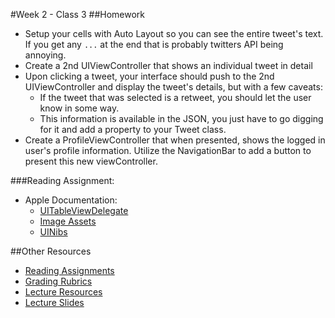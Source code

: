 #Week 2 - Class 3
##Homework
* Setup your cells with Auto Layout so you can see the entire tweet's text. If you get any `...` at the end that is probably twitters API being annoying.
* Create a 2nd UIViewController that shows an individual tweet in detail
* Upon clicking a tweet, your interface should push to the 2nd UIViewController and display the tweet's details, but with a few caveats:
  * If the tweet that was selected is a retweet, you should let the user know in some way.
  * This information is available in the JSON, you just have to go digging for it and add a property to your Tweet class.
* Create a ProfileViewController that when presented, shows the logged in user's profile information. Utilize the NavigationBar to add a button to present this new viewController.

###Reading Assignment:
* Apple Documentation:
  * [UITableViewDelegate](https://developer.apple.com/library/ios/documentation/UIKit/Reference/UITableViewDelegate_Protocol/index.html)
  * [Image Assets](https://developer.apple.com/library/prerelease/ios/documentation/Xcode/Reference/xcode_ref-Asset_Catalog_Format/)
  * [UINibs](https://developer.apple.com/library/prerelease/ios/documentation/UIKit/Reference/UINib_Ref/index.html)

##Other Resources
* [Reading Assignments](../../Resources/ra-grading-standard/)
* [Grading Rubrics](../../Resources/)
* [Lecture Resources](lecture/)
* [Lecture Slides](https://www.icloud.com/keynote/000clqbz13p8N-0ljiqMLD-0w#Week2_Day3)
